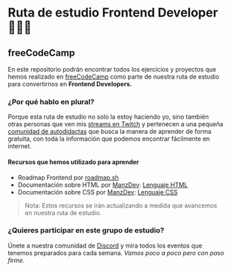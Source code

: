 # Ruta de estudio Frontend Developer 🧑🏻‍💻

## freeCodeCamp

En este repositorio podrán encontrar todos los ejercicios y proyectos que hemos realizado en [freeCodeCamp](https://freecodecamp.org) como parte de nuestra ruta de estudio para convertirnos en **Frontend Developers.**

### ¿Por qué hablo en plural?

Porque esta ruta de estudio no solo la estoy haciendo yo, sino también otras personas que ven mis [streams en Twitch](https://twitch.tv/odracirdev) y pertenecen a una pequeña [comunidad de autodidactas](https://discord.gg/3m9KdYAf3p) que busca la manera de aprender de forma gratuita, con toda la información que podemos encontrar fácilmente en internet.

#### Recursos que hemos utilizado para aprender

* Roadmap Frontend por [roadmap.sh](https://roadmap.sh/frontend)
* Documentación sobre HTML por [ManzDev](https://manz.dev): [Lenguaje HTML](https://lenguajehtml.com)
* Documentación sobre CSS por [ManzDev](https://manz.dev): [Lenguaje CSS](https://lenguajecss.com)

> Nota: Estos recursos se irán actualizando a medida que avancemos en nuestra ruta de estudio.

### ¿Quieres participar en este grupo de estudio?
Únete a nuestra comunidad de [Discord](https://discord.gg/3m9KdYAf3p) y mira todos los eventos que tenemos preparados para cada semana. *Vamos poco a poco pero con paso firme.*